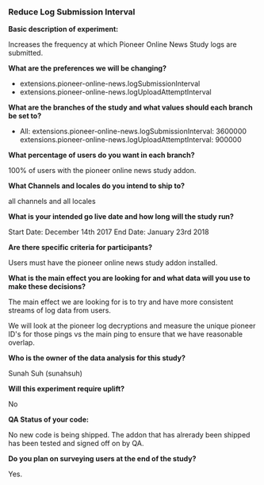 ### Reduce Log Submission Interval

**Basic description of experiment:**

Increases the frequency at which Pioneer Online News Study logs are submitted.

**What are the preferences we will be changing?**

- extensions.pioneer-online-news.logSubmissionInterval
- extensions.pioneer-online-news.logUploadAttemptInterval

**What are the branches of the study and what values should each branch be set to?**

- All:
  extensions.pioneer-online-news.logSubmissionInterval: 3600000
  extensions.pioneer-online-news.logUploadAttemptInterval: 900000

**What percentage of users do you want in each branch?**

100% of users with the pioneer online news study addon.

**What Channels and locales do you intend to ship to?**

all channels and all locales

**What is your intended go live date and how long will the study run?**

Start Date: December 14th 2017
End Date: January 23rd 2018

**Are there specific criteria for participants?**

Users must have the pioneer online news study addon installed.

**What is the main effect you are looking for and what data will you use to make these decisions?**

The main effect we are looking for is to try and have more consistent streams of log data from users.

We will look at the pioneer log decryptions and measure the unique pioneer ID's for those pings vs the main ping to ensure that we have reasonable overlap.

**Who is the owner of the data analysis for this study?**

Sunah Suh (sunahsuh)

**Will this experiment require uplift?**

No

**QA Status of your code:**

No new code is being shipped. The addon that has alrerady been shipped has been tested and signed off on by QA.

**Do you plan on surveying users at the end of the study?**

Yes.
